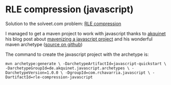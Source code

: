 RLE compression (javascript)
============================

Solution to the solveet.com problem: [RLE compression](http://www.solveet.com/exercises/Compresion-RLE/35)

I managed to get a maven project to work with javascript thanks to [akquinet](http://blog.akquinet.de)
his blog post about [mavenizing a javascript project](http://blog.akquinet.de/2011/02/11/mavenizing-javascript-projects/)
and his wonderful maven archetype ([source on github](https://github.com/akquinet/javascript-archetypes))

The command to create the javascript project with the archetype is:

`mvn archetype:generate \
	-DarchetypeArtifactId=javascript-quickstart \
	-DarchetypeGroupId=de.akquinet.javascript.archetypes \
	-DarchetypeVersion=1.0.0 \
	-DgroupId=com.rchavarria.javascript \
	-DartifactId=rle-compression-javascript`

